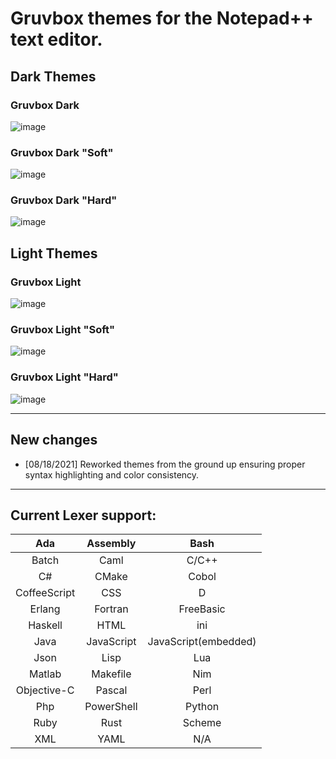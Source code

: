 # Gruvbox themes for the Notepad++ text editor.

## Dark Themes

### Gruvbox Dark

![image](https://github.com/wburton95/Notepadpp-Gruvbox-Port/blob/master/images/gruvbox_dark.PNG)

### Gruvbox Dark "Soft"

![image](https://github.com/wburton95/Notepadpp-Gruvbox-Port/blob/master/images/gruvbox_dark_soft.png)

### Gruvbox Dark "Hard"

![image](https://github.com/wburton95/Notepadpp-Gruvbox-Port/blob/master/images/gruvbox_dark_hard.png)


## Light Themes

### Gruvbox Light

![image](https://github.com/wburton95/Notepadpp-Gruvbox-Port/blob/master/images/gruvbox_light.png)

### Gruvbox Light "Soft"

![image](https://github.com/wburton95/Notepadpp-Gruvbox-Port/blob/master/images/gruvbox_light_soft.png)

### Gruvbox Light "Hard"

![image](https://github.com/wburton95/Notepadpp-Gruvbox-Port/blob/master/images/gruvbox_light_hard.png)

---

## New changes

* [08/18/2021] Reworked themes from the ground up ensuring proper syntax highlighting and color consistency.

---

## Current Lexer support:

| Ada          | Assembly   | Bash                  |
|:--:          |:--:        |:--:                   |
| Batch        | Caml       | C/C++                 |
| C#           | CMake      | Cobol                 |
| CoffeeScript | CSS        | D                     |
| Erlang       | Fortran    | FreeBasic             |
| Haskell      | HTML       | ini                   |
| Java         | JavaScript | JavaScript(embedded)  |
| Json         | Lisp       | Lua                   |
| Matlab       | Makefile   | Nim                   |
| Objective-C  | Pascal     | Perl                  |
| Php          | PowerShell | Python                |
| Ruby         | Rust       | Scheme                |
| XML          | YAML       | N/A                   |
